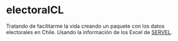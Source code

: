 
# electoralCL

<!-- badges: start -->
<!-- badges: end -->

Tratando de facilitarme la vida creando un paquete con los datos electorales en Chile. Usando la información de los Excel de [SERVEL](https://www.servel.cl).

